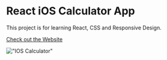 # React iOS Calculator App
This project is for learning React, CSS and Responsive Design.

[Check out the Website](https://calculator.xaiphersk.com)

!["IOS Calculator"](https://i.imgur.com/1AiJKwF.png)